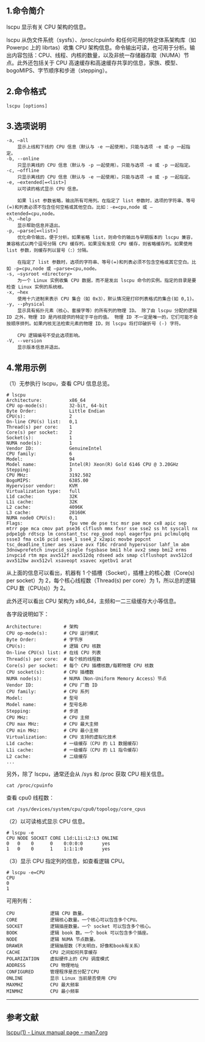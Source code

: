 ## 1.命令简介
lscpu 显示有关 CPU 架构的信息。

lscpu 从伪文件系统（sysfs）、/proc/cpuinfo 和任何可用的特定体系架构库（如 Powerpc 上的 librtas）收集 CPU 架构信息。命令输出可读，也可用于分析。输出内容包括：CPU、线程、内核的数量，以及非统一存储器存取（NUMA）节点。此外还包括关于 CPU 高速缓存和高速缓存共享的信息，家族、模型、bogoMIPS、字节顺序和步进（stepping）。

## 2.命令格式
```shell
lscpu [options]
```

## 3.选项说明
```shell
-a, –all
	显示上线和下线的 CPU 信息（默认与 -e 一起使用）。只能与选项 -e 或-p 一起指定。
-b, --online
	只显示离线的 CPU 信息（默认与 -p 一起使用）。只能与选项 -e 或 -p 一起指定。
-c, –offline
	只显示离线的 CPU 信息（默认与 -e 一起使用）。只能与选项 -e 或 -p 一起指定。
-e, –extended[=<list>]
	以可读的格式显示 CPU 信息。

	如果 list 参数省略，输出所有可用列。在指定了 list 参数时，选项的字符串、等号(=)和列表必须不包含任何空格或其他空白。比如：-e=cpu,node 或 –extended=cpu,node。
-h, –help
	显示帮助信息并退出。
-p, –parse[=<list>]
	优化命令输出，便于分析。如果省略 list，则命令的输出与早期版本的 lscpu 兼容，兼容格式以两个逗号分隔 CPU 缓存列。如果没有发现 CPU 缓存，则省略缓存列。如果使用 list 参数，则缓存列以冒号（:）分隔。

	在指定了 list 参数时，选项的字符串、等号(=)和列表必须不包含空格或其它空白。比如 -p=cpu,node 或 –parse=cpu,node。
-s, –sysroot <directory>
	为一个 Linux 实例收集 CPU 数据，而不是发出 lscpu 命令的实例。指定的目录是要检查 Linux 实例的系统根。
-x, –hex
	使用十六进制来表示 CPU 集合（如 0x3），默认情况是打印列表格式的集合(如 0,1)。
-y, --physical
	显示具有拓扑元素（核心、套接字等）的所有列的物理 ID。 除了由 lscpu 分配的逻辑 ID 之外，物理 ID 是内核提供的特定于平台的值。 物理 ID 不一定是唯一的，它们可能不会按顺序排列。如果内核无法检索元素的物理 ID，则 lscpu 将打印破折号 (-) 字符。

	CPU 逻辑编号不受此选项影响。
-V, --version
	显示版本信息并退出。
```

## 4.常用示例
（1）无参执行 lscpu，查看 CPU 信息总览。
```shell
# lscpu
Architecture:          x86_64
CPU op-mode(s):        32-bit, 64-bit
Byte Order:            Little Endian
CPU(s):                2
On-line CPU(s) list:   0,1
Thread(s) per core:    1
Core(s) per socket:    2
Socket(s):             1
NUMA node(s):          1
Vendor ID:             GenuineIntel
CPU family:            6
Model:                 94
Model name:            Intel(R) Xeon(R) Gold 6146 CPU @ 3.20GHz
Stepping:              3
CPU MHz:               3192.502
BogoMIPS:              6385.00
Hypervisor vendor:     KVM
Virtualization type:   full
L1d cache:             32K
L1i cache:             32K
L2 cache:              4096K
L3 cache:              28160K
NUMA node0 CPU(s):     0,1
Flags:                 fpu vme de pse tsc msr pae mce cx8 apic sep mtrr pge mca cmov pat pse36 clflush mmx fxsr sse sse2 ss ht syscall nx pdpe1gb rdtscp lm constant_tsc rep_good nopl eagerfpu pni pclmulqdq ssse3 fma cx16 pcid sse4_1 sse4_2 x2apic movbe popcnt tsc_deadline_timer aes xsave avx f16c rdrand hypervisor lahf_lm abm 3dnowprefetch invpcid_single fsgsbase bmi1 hle avx2 smep bmi2 erms invpcid rtm mpx avx512f avx512dq rdseed adx smap clflushopt avx512cd avx512bw avx512vl xsaveopt xsavec xgetbv1 arat
```
从上面的信息可以看出，机器有 1 个插槽（Socket），插槽上的核心数（Core(s) per socket）为 2，每个核心线程数（Thread(s) per core）为 1，所以总的逻辑 CPU 数（CPU(s)）为 2。

此外还可以看出 CPU 架构为 x86_64，主频和一二三级缓存大小等信息。

各字段说明如下：
```
Architecture:        # 架构
CPU op-mode(s):      # CPU 运行模式
Byte Order:          # 字节序
CPU(s):              # 逻辑 CPU 核数
On-line CPU(s) list: # 在线 CPU 列表
Thread(s) per core:  # 每个核的线程数
Core(s) per socket:  # 每个 CPU 插槽核数/每颗物理 CPU 核数
CPU socket(s):       # CPU 插槽数
NUMA node(s):        # NUMA（Non-Uniform Memory Access）节点
Vendor ID:           # CPU 厂商 ID
CPU family:          # CPU 系列
Model:               # 型号
Model name:          # 型号名称
Stepping:            # 步进
CPU MHz:             # CPU 主频
CPU max MHz:         # CPU 最大主频
CPU min MHz:         # CPU 最小主频
Virtualization:      # CPU 支持的虚拟化技术
L1d cache:           # 一级缓存（CPU 的 L1 数据缓存）
L1i cache:           # 一级缓存（CPU 的 L1 指令缓存）
L2 cache:            # 二级缓存
...
```
另外，除了 lscpu，通常还会从 /sys 和 /proc 获取 CPU 相关信息。
```shell
cat /proc/cpuinfo
```
查看 cpu0 线程数：
```shell
cat /sys/devices/system/cpu/cpu0/topology/core_cpus
```
（2）以可读格式显示 CPU 信息。
```shell
# lscpu -e
CPU NODE SOCKET CORE L1d:L1i:L2:L3 ONLINE
0   0    0      0    0:0:0:0       yes
1   0    0      1    1:1:1:0       yes
```
（3）显示 CPU 指定列的信息，如查看逻辑 CPU。
```
# lscpu -e=CPU
CPU
0
1
```
可用列有：
```shell
CPU  			逻辑 CPU 数量。
CORE  			逻辑核心数量。一个核心可以包含多个CPU。
SOCKET  		逻辑插座数量。一个 socket 可以包含多个核心。
BOOK  			逻辑 book 数。一个 book 可以包含多个插座。
NODE  			逻辑 NUMA 节点数量。
DRAWER  		逻辑抽屉数（不太明白，好像和book有关系）
CACHE  			CPU 之间如何共享缓存
POLARIZATION 	虚拟硬件上的 CPU 调度模式
ADDRESS			CPU 物理地址
CONFIGURED  	管理程序是否分配了CPU
ONLINE  		显示 Linux 当前是否使用 CPU
MAXMHZ			CPU 最大频率
MINMHZ			CPU 最小频率
```

---
## 参考文献
[lscpu(1) - Linux manual page - man7.org](https://man7.org/linux/man-pages/man1/lscpu.1.html)
